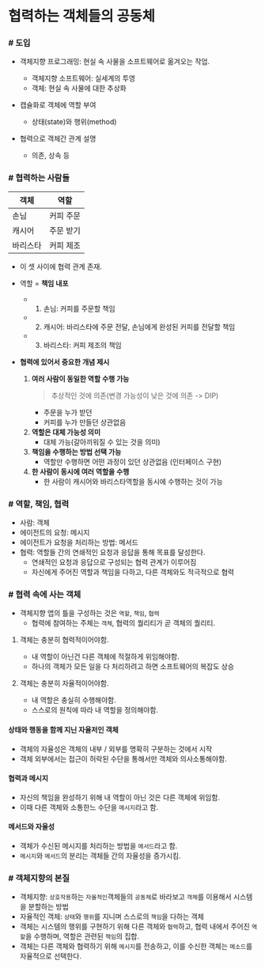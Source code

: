 # 협력하는 객체들의 공동체

### # 도입

- 객체지향 프로그래밍: 현실 속 사물을 소프트웨어로 옮겨오는 작업.

  - 객체지향 소프트웨어: 실세계의 투영
  - 객체: 현실 속 사물에 대한 추상화

- 캡슐화로 객체에 역할 부여
  - 상태(state)와 행위(method)
- 협력으로 객체간 관계 설명
  - 의존, 상속 등

### # 협력하는 사람들

| 객체     | 역할      |
| -------- | --------- |
| 손님     | 커피 주문 |
| 캐시어   | 주문 받기 |
| 바리스타 | 커피 제조 |

- 이 셋 사이에 협력 관계 존재.
- 역할 = **책임 내포**

  - 1. 손님: 커피를 주문할 책임
  - 2. 캐시어: 바리스타에 주문 전달, 손님에게 완성된 커피를 전달할 책임
  - 3. 바리스타: 커피 제조의 책임

- **협력에 있어서 중요한 개념 제시**
  1. **여러 사람이 동일한 역할 수행 가능**
     > 추상적인 것에 의존(변경 가능성이 낮은 것에 의존 -> DIP)
     - 주문을 누가 받던
     - 커피를 누가 만들던 상관없음
  2. **역할은 대체 가능성 의미**
     - 대체 가능(갈아끼워질 수 있는 것을 의미)
  3. **책임을 수행하는 방법 선택 가능**
     - 역할만 수행하면 어떤 과정이 있던 상관없음 (인터페이스 구현)
  4. **한 사람이 동시에 여러 역할을 수행**
     - 한 사람이 캐시어와 바리스타역할을 동시에 수행하는 것이 가능

### # 역할, 책임, 협력

- 사람: 객체
- 에이전트의 요청: 메시지
- 에이전트가 요청을 처리하는 방법: 메서드
- 협력: 역할들 간의 연쇄적인 요청과 응답을 통해 목표를 달성한다.
  - 연쇄적인 요청과 응답으로 구성되는 협력 관계가 이루어짐
  - 자신에게 주어진 역할과 책임을 다하고, 다른 객체와도 적극적으로 협력

### # 협력 속에 사는 객체

- 객체지향 앱의 틀을 구성하는 것은 `역할`, `책임`, `협력`
  - 협력에 참여하는 주체는 `객체`, 협력의 퀄리티가 곧 객체의 퀄리티.

1. 객체는 충분히 협력적이어야함.

   - 내 역할이 아닌건 다른 객체에 적절하게 위임해야함.
   - 하나의 객체가 모든 일을 다 처리하려고 하면 소프트웨어의 복잡도 상승

2. 객체는 충분히 자율적이어야함.
   - 내 역할은 충실히 수행해야함.
   - 스스로의 원칙에 따라 내 역할을 정의해야함.

#### 상태와 행동을 함께 지닌 자율저인 객체

- 객체의 자율성은 객체의 내부 / 외부를 명확히 구분하는 것에서 시작
- 객체 외부에서는 접근이 허락된 수단을 통해서만 객체와 의사소통해야함.

#### 협력과 메시지

- 자신의 책임을 완성하기 위해 내 역할이 아닌 것은 다른 객체에 위임함.
- 이때 다른 객체와 소통한느 수단을 `메시지`라고 함.

#### 메서드와 자율성

- 객체가 수신된 메시지를 처리하는 방법을 `메서드`라고 함.
- `메시지`와 `메서드`의 분리는 객체들 간의 자율성을 증가시킴.

### # 객체지향의 본질

- 객체지향: `상호작용`하는 `자율적인`객체들의 `공동체`로 바라보고 `객체`를 이용해서 시스템을 분할하는 방법
- 자율적인 객체: `상태`와 `행위`를 지니며 스스로의 `책임`을 다하는 객체
- 객체는 시스템의 행위를 구현하기 위해 다른 객체와 `협력`하고, 협력 내에서 주어진 `역할`을 수행하며, 역할은 관련된 `책임`의 집합.
- 객체는 다른 객체와 협력하기 위해 `메시지`를 전송하고, 이를 수신한 객체는 `메소드`를 자율적으로 선택한다.
